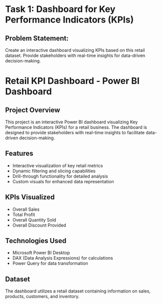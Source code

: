 # Task 1: Dashboard for Key Performance Indicators (KPIs)
## Problem Statement:
Create an interactive dashboard visualizing KPIs based on this retail dataset. 
Provide stakeholders with real-time insights for data-driven decision-making.

# Retail KPI Dashboard - Power BI Dashboard

## Project Overview
This project is an interactive Power BI dashboard visualizing Key Performance Indicators (KPIs) for a retail business. 
The dashboard is designed to provide stakeholders with real-time insights to facilitate data-driven decision-making.

## Features
- Interactive visualization of key retail metrics
- Dynamic filtering and slicing capabilities
- Drill-through functionality for detailed analysis
- Custom visuals for enhanced data representation

## KPIs Visualized
- Overall Sales
- Total Profit
- Overall Quantity Sold
- Overall Discount Provided

## Technologies Used
- Microsoft Power BI Desktop
- DAX (Data Analysis Expressions) for calculations
- Power Query for data transformation

## Dataset
The dashboard utilizes a retail dataset containing information on sales, products, customers, and inventory.
